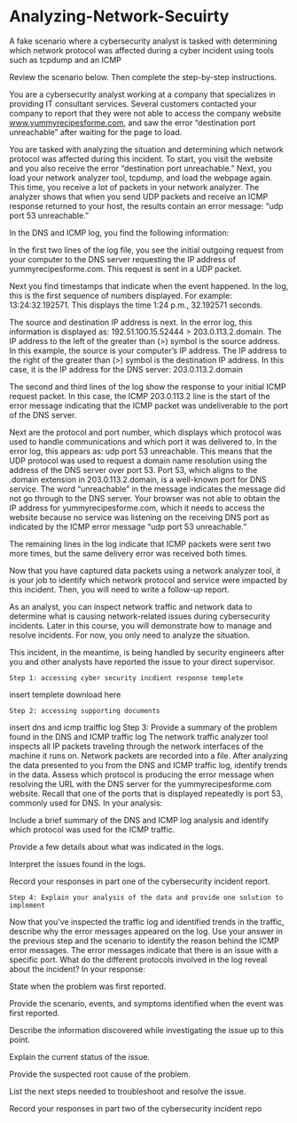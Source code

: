 # Analyzing-Network-Secuirty
A fake scenario where a cybersecurity analyst is tasked with determining which network protocol was affected during a cyber incident using tools such as tcpdump and an ICMP

Review the scenario below. Then complete the step-by-step instructions.

You are a cybersecurity analyst working at a company that specializes in providing IT consultant services. Several customers contacted your company to report that they were not able to access the company website www.yummyrecipesforme.com, and saw the error “destination port unreachable” after waiting for the page to load. 

You are tasked with analyzing the situation and determining which network protocol was affected during this incident. To start, you visit the website and you also receive the error “destination port unreachable.” Next, you load your network analyzer tool, tcpdump, and load the webpage again. This time, you receive a lot of packets in your network analyzer. The analyzer shows that when you send UDP packets and receive an ICMP response returned to your host, the results contain an error message: “udp port 53 unreachable.” 

In the DNS and ICMP log, you find the following information:

In the first two lines of the log file, you see the initial outgoing request from your computer to the DNS server requesting the IP address of yummyrecipesforme.com. This request is sent in a UDP packet.

Next you find timestamps that indicate when the event happened. In the log, this is the first sequence of numbers displayed. For example: 13:24:32.192571. This displays the time 1:24 p.m., 32.192571 seconds.

The source and destination IP address is next. In the error log, this information is displayed as: 192.51.100.15.52444 > 203.0.113.2.domain. The IP address to the left of the greater than (>) symbol is the source address. In this example, the source is your computer’s IP address. The IP address to the right of the greater than (>) symbol is the destination IP address. In this case, it is the IP address for the DNS server: 203.0.113.2.domain

The second and third lines of the log show the response to your initial ICMP request packet. In this case, the ICMP 203.0.113.2 line is the start of the error message indicating that the ICMP packet was undeliverable to the port of the DNS server.

Next are the protocol and port number, which displays which protocol was used to handle communications and which port it was delivered to. In the error log, this appears as: udp port 53 unreachable. This means that the UDP protocol was used to request a domain name resolution using the address of the DNS server over port 53. Port 53, which aligns to the .domain extension in 203.0.113.2.domain, is a well-known port for DNS service. The word “unreachable” in the message indicates the message did not go through to the DNS server. Your browser was not able to obtain the IP address for yummyrecipesforme.com, which it needs to access the website because no service was listening on the receiving DNS port as indicated by the ICMP error message “udp port 53 unreachable.”

The remaining lines in the log indicate that ICMP packets were sent two more times, but the same delivery error was received both times. 

Now that you have captured data packets using a network analyzer tool, it is your job to identify which network protocol and service were impacted by this incident. Then, you will need to write a follow-up report. 

As an analyst, you can inspect network traffic and network data to determine what is causing network-related issues during cybersecurity incidents. Later in this course, you will demonstrate how to manage and resolve incidents. For now, you only need to analyze the situation. 

This incident, in the meantime, is being handled by security engineers after you and other analysts have reported the issue to your direct supervisor. 

	Step 1: accessing cyber security incdient response templete 

insert templete download here

	Step 2: accessing supporting documents 
insert dns and icmp traiffic log 
	Step 3: Provide a summary of the problem found in the DNS and ICMP traffic log
The network traffic analyzer tool inspects all IP packets traveling through the network interfaces of the machine it runs on. Network packets are recorded into a file. After analyzing the data presented to you from the DNS and ICMP traffic log, identify trends in the data. Assess which protocol is producing the error message when resolving the URL with the DNS server for the yummyrecipesforme.com website. Recall that one of the ports that is displayed repeatedly is port 53, commonly used for DNS. In your analysis:  

Include a brief summary of the DNS and ICMP log analysis and identify which protocol was used for the ICMP traffic.

Provide a few details about what was indicated in the logs.

Interpret the issues found in the logs.

Record your responses in part one of the cybersecurity incident report.  

	Step 4: Explain your analysis of the data and provide one solution to implement 
Now that you’ve inspected the traffic log and identified trends in the traffic, describe why the error messages appeared on the log. Use your answer in the previous step and the scenario to identify the reason behind the ICMP error messages. The error messages indicate that there is an issue with a specific port. What do the different protocols involved in the log reveal about the incident? In your response:

State when the problem was first reported.

Provide the scenario, events, and symptoms identified when the event was first reported.  

Describe the information discovered while investigating the issue up to this point.

Explain the current status of the issue.

Provide the suspected root cause of the problem.

List the next steps needed to troubleshoot and resolve the issue.

Record your responses in part two of the cybersecurity incident repo
